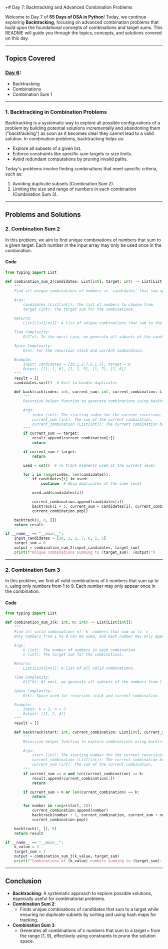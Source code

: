 +# Day 7: Backtracking and Advanced Combination Problems

Welcome to Day 7 of **55 Days of DSA in Python**! Today, we continue exploring **Backtracking**, focusing on advanced combination problems that build upon the foundational concepts of combinations and target sums. This README will guide you through the topics, concepts, and solutions covered on this day.

---

## **Topics Covered**
### **[Day 6](./Day%206):**
- Backtracking  
- Combinations  
- Combination Sum 1  

---

### **1. Backtracking in Combination Problems**

Backtracking is a systematic way to explore all possible configurations of a problem by building potential solutions incrementally and abandoning them ("backtracking") as soon as it becomes clear they cannot lead to a valid solution. In combination problems, backtracking helps us:

- Explore all subsets of a given list.
- Enforce constraints like specific sum targets or size limits.
- Avoid redundant computations by pruning invalid paths.

Today's problems involve finding combinations that meet specific criteria, such as:

1. Avoiding duplicate subsets (Combination Sum 2).
2. Limiting the size and range of numbers in each combination (Combination Sum 3).

---

## Problems and Solutions

### **2. Combination Sum 2**

In this problem, we aim to find unique combinations of numbers that sum to a given target. Each number in the input array may only be used once in the combination.

#### **Code**

```python
from typing import List

def combination_sum_2(candidates: List[int], target: int) -> List[List[int]]:
    """
    Find all unique combinations of numbers in `candidates` that sum up to `target`.
    
    Args:
        candidates (List[int]): The list of numbers to choose from.
        target (int): The target sum for the combinations.

    Returns:
        List[List[int]]: A list of unique combinations that sum to the target.

    Time Complexity:
        O(2^n): In the worst case, we generate all subsets of the candidates.
    
    Space Complexity:
        O(n): For the recursion stack and current combination.

    Example:
        Input: candidates = [10,1,2,7,6,1,5], target = 8
        Output: [[1, 1, 6], [1, 2, 5], [1, 7], [2, 6]]
    """
    result = []
    candidates.sort()  # Sort to handle duplicates

    def backtrack(index: int, current_sum: int, current_combination: List[int]) -> None:
        """
        Recursive helper function to generate combinations using backtracking.

        Args:
            index (int): The starting index for the current recursion.
            current_sum (int): The sum of the current combination.
            current_combination (List[int]): The current combination being built.
        """
        if current_sum == target:
            result.append(current_combination[:])
            return

        if current_sum > target:
            return

        used = set()  # To track elements used at the current level

        for i in range(index, len(candidates)):
            if candidates[i] in used:
                continue  # Skip duplicates at the same level

            used.add(candidates[i])

            current_combination.append(candidates[i])
            backtrack(i + 1, current_sum + candidates[i], current_combination)
            current_combination.pop()

    backtrack(0, 0, [])
    return result

if __name__ == "__main__":
    input_candidates = [10, 1, 2, 7, 6, 1, 5]
    target_sum = 8
    output = combination_sum_2(input_candidates, target_sum)
    print(f"Unique combinations summing to {target_sum}: {output}")
```

---

### **2. Combination Sum 3**

In this problem, we find all valid combinations of `k` numbers that sum up to `n`, using only numbers from 1 to 9. Each number may only appear once in the combination.

#### **Code**

```python
from typing import List

def combination_sum_3(k: int, n: int) -> List[List[int]]:
    """
    Find all valid combinations of `k` numbers that sum up to `n`.
    Only numbers from 1 to 9 can be used, and each number may only appear once in the combination.

    Args:
        k (int): The number of numbers in each combination.
        n (int): The target sum for the combinations.

    Returns:
        List[List[int]]: A list of all valid combinations.

    Time Complexity:
        O(2^9): At most, we generate all subsets of the numbers from 1 to 9.

    Space Complexity:
        O(k): Space used for recursion stack and current combination.

    Example:
        Input: k = 3, n = 7
        Output: [[1, 2, 4]]
    """
    result = []

    def backtrack(start: int, current_combination: List[int], current_sum: int) -> None:
        """
        Recursive helper function to explore combinations using backtracking.

        Args:
            start (int): The starting number for the current recursion.
            current_combination (List[int]): The current combination being built.
            current_sum (int): The sum of the current combination.
        """
        if current_sum == n and len(current_combination) == k:
            result.append(current_combination[:])
            return

        if current_sum > n or len(current_combination) == k:
            return

        for number in range(start, 10):
            current_combination.append(number)
            backtrack(number + 1, current_combination, current_sum + number)
            current_combination.pop()

    backtrack(1, [], 0)
    return result

if __name__ == "__main__":
    k_value = 3
    target_sum = 7
    output = combination_sum_3(k_value, target_sum)
    print(f"Combinations of {k_value} numbers summing to {target_sum}: {output}")
```

---

## **Conclusion**  
- **Backtracking**: A systematic approach to explore possible solutions, especially useful for combinatorial problems.  
- **Combination Sum 2**:  
  - Finds unique combinations of candidates that sum to a target while ensuring no duplicate subsets by sorting and using hash maps for tracking.  
- **Combination Sum 3**:  
  - Generates all combinations of `k` numbers that sum to a target `n` from the range [1, 9], effectively using constraints to prune the solution space.